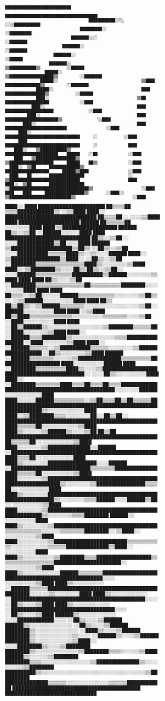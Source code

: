                                                      ██████████████████████████████
                                              ██████████████████████████████████████████
                                          ████████████░░░░                  ░░░░████████████
                                      ██████████░░                                  ░░██████████
                                  ████████░░░░                                            ░░████████
                              ████████░░                                                      ░░████████
                          ████████░░                                                              ░░██████
                        ████████░░                                      ▒▒████████████▒▒            ░░██████
                      ██████░░                                      ▒▒████████████████████▒▒          ░░████████
                    ██████░░                                      ▒▒████    ████████████████▒▒          ░░████████
                  ██████░░                                        ████      ██████████████████▒▒            ░░██████
                  ████░░                                        ▒▒██        ████████████████████              ░░████
                ████░░                                          ████      ██████████████████████                ░░████
              ████░░                                            ████    ████████████████████████▒▒                ░░████
            ████░░                                              ████  ████████████████████████████                  ░░████
          ████░░                                                ██████████████████████████████████      ░░            ░░████
          ████                                                  ██████████████████████████████████      ░░              ████
        ████░░    ▒▒████████████▒▒                              ████████████████████████    ██████    ░░██              ░░████
        ████    ▒▒██████████████████▒▒                          ▒▒████████████████████      ██████    ██▒▒              ░░████
      ████░░  ▒▒██      ██████████████▒▒                          ████████████████████      ██████▒▒████                  ░░████
      ████    ██        ████████████████                    ░░      ▒▒████████████████████████████████                      ████
    ████░░  ▒▒██        ████████████████                      ░░████████████████████████████████████▒▒                      ░░████
    ████    ████      ██████████████████▒▒        ░░████░░        ▒▒████████████████████████████▒▒                          ░░████
  ████░░    ████    ██████████████████████        ██▒▒▒▒██                ▒▒▒▒████████████▒▒                                ░░▒▒████
  ████░░    ██████████████████████████████        ██▒▒▒▒██░░                                                              ░░░░▒▒████
  ████      ████████████████████    ██████        ██▒▒▒▒▒▒██                                                            ░░░░░░░░████
  ████      ▒▒██████████████████    ██████        ██▒▒░░▒▒██                                                      ░░██████░░░░░░████
  ████        ████████████████████████████        ██▒▒░░▒▒██░░                                          ░░░░████████████▒▒██░░░░████
██████        ▒▒████████████████████▒▒██▒▒        ░░██▒▒░░▒▒██                                ░░░░██████████▒▒▒▒▒▒████▒▒░░▒▒░░░░██████
████░░          ▒▒████████████████▒▒████░░        ░░██▒▒░░▒▒██                          ░░████████▒▒▒▒▒▒▒▒▒▒▒▒▒▒▒▒████▒▒░░░░░░░░▒▒████
████░░              ▒▒████████▒▒░░░░██▒▒            ██▒▒░░▒▒██░░                ░░░░██████▒▒▒▒▒▒▒▒▒▒▒▒██████████▒▒██████░░░░░░░░▒▒████
████                              ████              ██▒▒░░░░▒▒██          ░░████████▒▒▒▒▒▒▒▒▒▒▒▒▒▒▒▒██▒▒▒▒▒▒▒▒▒▒████████░░░░░░░░░░████
████                            ████                ██▒▒▒▒░░▒▒██░░░░░░██████▒▒▒▒▒▒▒▒▒▒▒▒░░░░░░░░▒▒██▒▒░░      ░░▒▒██████░░░░░░░░░░████
████                          ██▒▒                  ██▒▒██▒▒░░▒▒██████▒▒▒▒▒▒▒▒░░░░░░░░░░░░░░░░░░▒▒██░░            ██████░░░░░░░░░░████
████                  ░░▒▒████                      ██▒▒████▒▒▒▒▒▒▒▒▒▒▒▒▒▒░░░░░░░░░░▒▒▒▒▒▒▒▒░░░░▒▒██              ░░████░░░░░░░░░░████
████                                              ░░██▒▒██████▒▒░░░░░░░░░░░░░░░░░░▒▒████████▒▒▒▒▒▒██              ░░████░░░░░░░░▒▒████
████░░                                      ░░██████▒▒▒▒████████▒▒░░░░░░░░░░░░░░▒▒▒▒████████████████              ░░████░░░░░░░░▒▒████
████░░                                ░░██████▒▒▒▒▒▒░░▒▒██████████▒▒▒▒▒▒░░░░░░░░▒▒██████████████████              ░░██▒▒░░░░░░░░▒▒████
██████                          ░░██████▒▒▒▒▒▒▒▒░░░░░░▒▒██████████████▒▒▒▒▒▒▒▒▒▒████████████████████              ████░░░░░░░░░░██████
  ████                  ░░████████▒▒▒▒▒▒▒▒▒▒████▒▒░░░░▒▒████████████████████████████████████████████░░        ░░░░██▒▒░░░░░░░░░░████
  ████░░        ░░████████▒▒▒▒▒▒▒▒████▒▒▒▒██▒▒▒▒██▒▒▒▒████████████████████████████████████████████████░░░░░░░░██████░░░░░░░░░░░░████
  ████░░░░░░██████▒▒▒▒▒▒▒▒▒▒░░▒▒██▒▒▒▒██▒▒██▒▒▒▒▒▒████████████████████████████████████████████████████████████████▒▒░░░░░░░░░░░░████
  ████░░▒▒████████▒▒▒▒░░░░░░░░██░░    ██▒▒██░░      ██████████████████████████████████████████████████████▒▒▒▒▒▒██░░░░░░░░░░░░▒▒████
  ████▒▒░░░░░░▒▒██████▒▒░░░░▒▒██      ██▒▒██        ████████████████████████████████████████████████████▒▒▒▒▒▒██░░  ░░░░░░░░░░▒▒████
    ████░░░░░░░░▒▒██████████████░░    ██████      ░░████████████████████████████████████████████████████▒▒▒▒██░░    ░░░░░░░░░░████
    ████▒▒░░░░░░░░████████████████░░░░██████    ░░██████████████████████████▒▒▒▒▒▒▒▒██████████████████▒▒▒▒▒▒██    ░░░░░░░░░░▒▒████
      ████░░░░░░░░▒▒██████████████████████████████████████████████████████▒▒░░░░░░░░▒▒████████████████▒▒▒▒██░░    ░░░░░░░░░░████
      ████▒▒░░░░░░░░████████████████████████████████████████████████████▒▒░░░░░░░░▒▒▒▒██████░░░░██████▒▒██░░    ░░░░░░░░░░▒▒████
        ████░░░░░░░░▒▒████████████████████████████████████████████████▒▒░░░░░░░░▒▒▒▒████████      ██████░░      ░░░░░░░░░░████
        ████▒▒░░░░░░░░▒▒██████████████████████████████████▒▒▒▒▒▒▒▒▒▒▒▒░░░░░░▒▒▒▒▒▒▒▒████████░░  ▒▒████░░      ░░░░░░░░░░▒▒████
          ████░░░░░░░░░░▒▒████████████████████████▒▒▒▒▒▒▒▒▒▒▒▒░░░░░░░░░░░░▒▒▒▒▒▒██████████████▒▒████░░        ░░░░░░░░░░████
          ████▒▒░░░░░░░░░░▒▒████████▒▒▒▒██████████████████▒▒▒▒▒▒▒▒▒▒▒▒▒▒▒▒▒▒██████████████████████░░        ░░░░░░░░░░▒▒████
            ████▒▒░░░░░░░░░░░░██████▒▒▒▒▒▒▒▒██████████████████████████████████████████████████░░░░        ░░░░░░░░░░▒▒████
              ████▒▒░░░░░░░░░░  ░░██████▒▒▒▒▒▒████████████████████████████████████████████░░░░          ░░▒▒░░░░░░░░████
                ████▒▒░░░░░░░░░░░░    ░░████████████████████████████████████████████░░░░              ░░██▒▒░░░░▒▒████
                  ████▒▒░░░░░░░░░░░░        ░░██████████████████████████████████░░░░                ░░██▒▒░░░░▒▒████
                  ██████▒▒░░░░░░░░░░░░              ░░░░████████████░░░░                          ░░██▒▒░░░░▒▒██████
                    ██████▒▒░░░░░░░░░░░░░░                                                      ░░██▒▒░░░░▒▒██████
                      ████████▒▒░░░░░░░░░░░░░░                                              ░░████▒▒░░░░▒▒██████
                        ████████▒▒░░░░░░░░░░░░▒▒░░░░                                    ░░██████▒▒░░░░▒▒██████
                          ████████▒▒░░░░░░░░░░░░▒▒████░░                        ░░░░████████▒▒░░░░▒▒████████
                              ████████▒▒░░░░░░░░░░░░░░▒▒████████▒▒▒▒░░░░░░▒▒██████████▒▒░░░░░░▒▒████████
                                  ████████▒▒▒▒░░░░░░░░░░░░░░░░▒▒██████████████▒▒░░░░░░░░░░▒▒████████
                                      ██████████▒▒░░░░░░░░░░░░░░░░░░░░░░░░░░░░░░░░░░▒▒██████████
                                        ██████████████▒▒▒▒▒▒░░░░░░░░░░░░░░▒▒▒▒▒▒████████████
                                              ██████████████████████████████████████████
                                                    ██████████████████████████████

